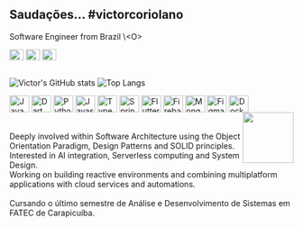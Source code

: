 ## Saudações... #victorcoriolano
Software Engineer from Brazil \\\<O\> <br>
<div>
  <a href="https://www.linkedin.com/in/victor-coriolano-de-paula/"><img align="center", height="20", width="25", alt="Linkedin" src="https://cdn.jsdelivr.net/gh/devicons/devicon@latest/icons/linkedin/linkedin-original.svg"></a>
  <a href="https://www.behance.net/onaloiroc"><img align="center", height="20", width="25", alt="Behance" src="https://cdn.jsdelivr.net/gh/devicons/devicon@latest/icons/behance/behance-original.svg"></a>
  <a href="https://victorcoriolano.my.canva.site/portfolio"><img align="center", height="20", width="25", alt="Website" src="https://pics.freeicons.io/uploads/icons/png/8705987771530273516-512.png"></a>
</div>
<br>

![Victor's GitHub stats](https://github-readme-stats.vercel.app/api?username=victorcoriolano&show_icons=true&theme=gruvbox&hide=issues)
![Top Langs](https://github-readme-stats.vercel.app/api/top-langs/?username=anuraghazra&size_weight=0&count_weight=1&hide=html,css&layout=compact&theme=gruvbox)

<div>
  <img align="center", height="30", width="35", alt="Java" src="https://cdn.jsdelivr.net/gh/devicons/devicon@latest/icons/java/java-original.svg">
  <img align="center", height="30", width="35", alt="Dart" src="https://cdn.jsdelivr.net/gh/devicons/devicon@latest/icons/dart/dart-original.svg">
  <img align="center", height="30", width="35", alt="Python" src="https://cdn.jsdelivr.net/gh/devicons/devicon@latest/icons/python/python-original.svg">
  <img align="center", height="30", width="35", alt="Javascript" src="https://cdn.jsdelivr.net/gh/devicons/devicon@latest/icons/javascript/javascript-original.svg">
  <img align="center", height="30", width="35", alt="Typescript" src="https://cdn.jsdelivr.net/gh/devicons/devicon@latest/icons/typescript/typescript-original.svg">
  <img align="center", height="30", width="35", alt="Spring" src="https://cdn.jsdelivr.net/gh/devicons/devicon@latest/icons/spring/spring-original.svg">
  <img align="center", height="30", width="35", alt="Flutter" src="https://cdn.jsdelivr.net/gh/devicons/devicon@latest/icons/flutter/flutter-original.svg"">
  <img align="center", height="30", width="35", alt="Firebase" src="https://cdn.jsdelivr.net/gh/devicons/devicon@latest/icons/firebase/firebase-original.svg">
  <img align="center", height="30", width="35", alt="Mongo" src="https://cdn.jsdelivr.net/gh/devicons/devicon@latest/icons/mongodb/mongodb-original.svg">
  <img align="center", height="30", width="35", alt="Figma" src="https://cdn.jsdelivr.net/gh/devicons/devicon@latest/icons/figma/figma-original.svg">
  <img align="center", height="30", width="35", alt="Docker" src="https://cdn.jsdelivr.net/gh/devicons/devicon@latest/icons/docker/docker-original.svg">
</div>
<div><img src="https://media4.giphy.com/media/v1.Y2lkPTc5MGI3NjExd2JpenZvcmVvY3VlanNndG5xaWhpb3hkMHB3eWJqMXFqYmxkYzY2diZlcD12MV9pbnRlcm5hbF9naWZfYnlfaWQmY3Q9Zw/78XCFBGOlS6keY1Bil/giphy.gif" width=90 height=90 align="right" frameBorder="0" allowFullScreen></div>

<br>
<br>
Deeply involved within Software Architecture using the Object Orientation Paradigm, Design Patterns and SOLID principles.<br>
Interested in AI integration, Serverless computing and System Design. <br>
Working on building reactive environments and combining multiplatform applications with cloud services and automations. <br>
<br>
Cursando o último semestre de Análise e Desenvolvimento de Sistemas em FATEC de Carapicuíba.<br>
